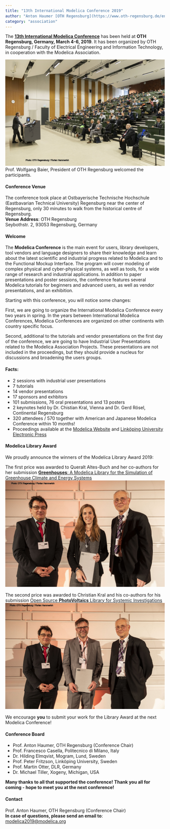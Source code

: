 ```yaml
---
title: "13th International Modelica Conference 2019"
author: "Anton Haumer [OTH Regensburg](https://www.oth-regensburg.de/en.html)"
category: "association"
---
```


The **[13th International Modelica Conference](https://modelica.org/events/modelica2019)** has been held at **OTH Regensburg, Germany, March 4-6, 2019**. 
It has been organized by OTH Regensburg / Faculty of Electrical Engineering and Information Technology, in cooperation with the Modelica Association.

![](201901_Modelica2019Welcome.jpg)
Prof. Wolfgang Baier, President of OTH Regensburg welcomed the participants.

#### Conference Venue
The conference took place at Ostbayerische Technische Hochschule (Eastbavarian Technical University) Regensburg near the center of Regensburg, 
only 30 minutes to walk from the historical centre of Regensburg.    
**Venue Address**: OTH Regensburg    
Seybothstr. 2, 93053 Regensburg, Germany

#### Welcome
The **Modelica Conference** is the main event for users, library developers, tool vendors and language designers to share their knowledge 
and learn about the latest scientific and industrial progress related to Modelica and to the Functional Mockup Interface.
The program will cover modeling of complex physical and cyber-physical systems, as well as tools, for a wide range of research and industrial applications. 
In addition to paper presentations and poster sessions, the conference features several Modelica tutorials for beginners and advanced users, as well as vendor presentations, and an exhibition. 

Starting with this conference, you will notice some changes: 

First, we are going to organize the International Modelica Conference every two years in spring. 
In the years between International Modelica Conferences, Modelica Conferences are organized on other continents with country specific focus.

Second, additional to the tutorials and vendor presentations on the first day of the conference, 
we are going to have Industrial User Presentations related to the Modelica Association Projects. 
These presentations are not included in the proceedings, but they should provide a nucleus for discussions and broadening the users groups.

#### Facts:
- 2 sessions with industrial user presentations
- 7 tutorials
- 14 vendor presentations
- 17 sponsors and exhbitors
- 101 submissions, 76 oral presentations and 13 posters
- 2 keynotes held by Dr. Chistian Kral, Vienna and Dr. Gerd R&ouml;sel, Continental Regensburg
- 320 attendees / 570 together with American and Japanese Modelica Conference within 10 months!
- Proceedings available at the [Modelica Website](https://modelica.org/events/modelica2019/subpages/modelica-conference-2019-proceedings) and [Link&ouml;ping University Electronic Press](http://www.ep.liu.se/ecp/contents.asp?issue=157)

#### Modelica Library Award
We proudly announce the winners of the Modelica Library Award 2019:

The first price was awarded to Queralt Altes-Buch and her co-authors for her submission [**Greenhouses**: A Modelica Library for the Simulation of Greenhouse Climate and Energy Systems](https://modelica.org/events/modelica2019/proceedings/html/papers/Modelica2019paper5A2.pdf)
![](201901_Modelica2019LibraryAward1.jpg)

The second price was awarded to Christian Kral and his co-authors for his submission [Open Source **PhotoVoltaics** Library for Systemic Investigations](https://modelica.org/events/modelica2019/proceedings/html/papers/Modelica2019paper1B1.pdf)
![](201901_Modelica2019LibraryAward2.jpg)

We encourage **you** to submit your work for the Library Award at the next Modelica Conference!

#### Conference Board
- Prof. Anton Haumer, OTH Regensburg (Conference Chair)
- Prof. Francesco Casella, Politecnico di Milano, Italy
- Dr. Hilding Elmqvist, Mogram, Lund, Sweden
- Prof. Peter Fritzson, Link&ouml;ping University, Sweden
- Prof. Martin Otter, DLR, Germany
- Dr. Michael Tiller, Xogeny, Michigan, USA

**Many thanks to all that supported the conference!**
**Thank you all for coming - hope to meet you at the next conference!**

#### Contact
Prof. Anton Haumer, OTH Regensburg (Conference Chair)    
**In case of questions, please send an email to**: [modelica2019@modelica.org](mailto:modelica2019@modelica.org)

